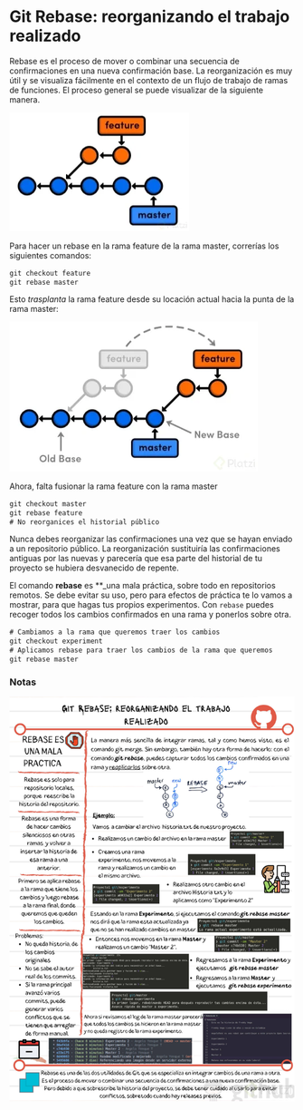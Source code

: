 # Git Rebase: reorganizando el trabajo realizado

Rebase es el proceso de mover o combinar una secuencia de confirmaciones en una nueva confirmación base. La reorganización es muy útil y se visualiza fácilmente en el contexto de un flujo de trabajo de ramas de funciones. El proceso general se puede visualizar de la siguiente manera.

![Rebase 1](./img/clase35.webp)

Para hacer un rebase en la rama feature de la rama master, correrías los siguientes comandos:

```
git checkout feature
git rebase master
```

Esto *trasplanta* la rama feature desde su locación actual hacia la punta de la rama master:

![Rebase 2](./img/clase35-2.webp)

Ahora, falta fusionar la rama feature con la rama master

```
git checkout master
git rebase feature
# No reorganices el historial público
```

Nunca debes reorganizar las confirmaciones una vez que se hayan enviado a un repositorio público. La reorganización sustituiría las confirmaciones antiguas por las nuevas y parecería que esa parte del historial de tu proyecto se hubiera desvanecido de repente.

El comando **rebase** es **_una mala práctica, sobre todo en repositorios remotos. Se debe evitar su uso, pero para efectos de práctica te lo vamos a mostrar, para que hagas tus propios experimentos. Con ```rebase``` puedes recoger todos los cambios confirmados en una rama y ponerlos sobre otra.

```
# Cambiamos a la rama que queremos traer los cambios
git checkout experiment
# Aplicamos rebase para traer los cambios de la rama que queremos 
git rebase master
```

### Notas

![Notas de Clase](./img/clase35-notas.png)